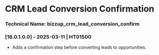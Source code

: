 # CRM Lead Conversion Confirmation

### Technical Name: bizzup_crm_lead_conversion_confirm

### [18.0.1.0.0] - 2025-03-11 | HT01500

- Adds a confirmation step before converting leads to opportunities.